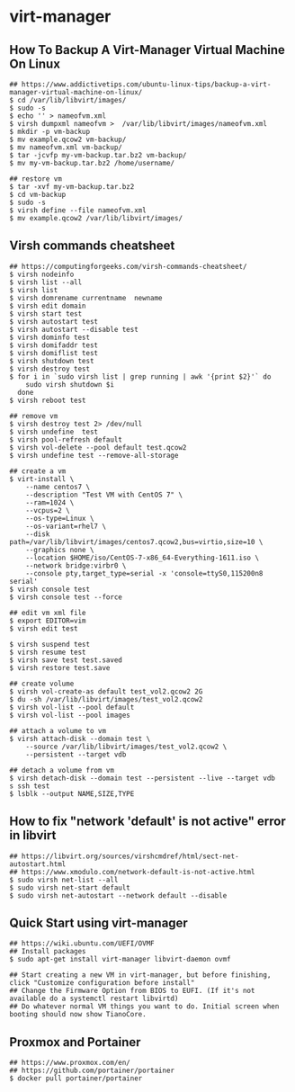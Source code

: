 virt-manager
============

## How To Backup A Virt-Manager Virtual Machine On Linux

    ## https://www.addictivetips.com/ubuntu-linux-tips/backup-a-virt-manager-virtual-machine-on-linux/
    $ cd /var/lib/libvirt/images/
    $ sudo -s
    $ echo '' > nameofvm.xml
    $ virsh dumpxml nameofvm >  /var/lib/libvirt/images/nameofvm.xml
    $ mkdir -p vm-backup
    $ mv example.qcow2 vm-backup/
    $ mv nameofvm.xml vm-backup/
    $ tar -jcvfp my-vm-backup.tar.bz2 vm-backup/
    $ mv my-vm-backup.tar.bz2 /home/username/

    ## restore vm
    $ tar -xvf my-vm-backup.tar.bz2
    $ cd vm-backup
    $ sudo -s
    $ virsh define --file nameofvm.xml
    $ mv example.qcow2 /var/lib/libvirt/images/

## Virsh commands cheatsheet

    ## https://computingforgeeks.com/virsh-commands-cheatsheet/
    $ virsh nodeinfo
    $ virsh list --all
    $ virsh list
    $ virsh domrename currentname  newname
    $ virsh edit domain
    $ virsh start test
    $ virsh autostart test
    $ virsh autostart --disable test
    $ virsh dominfo test
    $ virsh domifaddr test
    $ virsh domiflist test
    $ virsh shutdown test
    $ virsh destroy test
    $ for i in `sudo virsh list | grep running | awk '{print $2}'` do
        sudo virsh shutdown $i
      done
    $ virsh reboot test

    ## remove vm
    $ virsh destroy test 2> /dev/null
    $ virsh undefine  test
    $ virsh pool-refresh default
    $ virsh vol-delete --pool default test.qcow2
    $ virsh undefine test --remove-all-storage

    ## create a vm
    $ virt-install \
        --name centos7 \
        --description "Test VM with CentOS 7" \
        --ram=1024 \
        --vcpus=2 \
        --os-type=Linux \
        --os-variant=rhel7 \
        --disk path=/var/lib/libvirt/images/centos7.qcow2,bus=virtio,size=10 \
        --graphics none \
        --location $HOME/iso/CentOS-7-x86_64-Everything-1611.iso \
        --network bridge:virbr0 \
        --console pty,target_type=serial -x 'console=ttyS0,115200n8 serial'
    $ virsh console test
    $ virsh console test --force

    ## edit vm xml file
    $ export EDITOR=vim
    $ virsh edit test

    $ virsh suspend test
    $ virsh resume test
    $ virsh save test test.saved
    $ virsh restore test.save

    ## create volume
    $ virsh vol-create-as default test_vol2.qcow2 2G
    $ du -sh /var/lib/libvirt/images/test_vol2.qcow2
    $ virsh vol-list --pool default
    $ virsh vol-list --pool images

    ## attach a volume to vm
    $ virsh attach-disk --domain test \
        --source /var/lib/libvirt/images/test_vol2.qcow2 \
        --persistent --target vdb

    ## detach a volume from vm
    $ virsh detach-disk --domain test --persistent --live --target vdb
    s ssh test
    $ lsblk --output NAME,SIZE,TYPE

## How to fix "network 'default' is not active" error in libvirt

    ## https://libvirt.org/sources/virshcmdref/html/sect-net-autostart.html
    ## https://www.xmodulo.com/network-default-is-not-active.html
    $ sudo virsh net-list --all
    $ sudo virsh net-start default
    $ sudo virsh net-autostart --network default --disable

## Quick Start using virt-manager

    ## https://wiki.ubuntu.com/UEFI/OVMF
    ## Install packages
    $ sudo apt-get install virt-manager libvirt-daemon ovmf

    ## Start creating a new VM in virt-manager, but before finishing, click "Customize configuration before install"
    ## Change the Firmware Option from BIOS to EUFI. (If it's not available do a systemctl restart libvirtd)
    ## Do whatever normal VM things you want to do. Initial screen when booting should now show TianoCore.
    
## Proxmox and Portainer

    ## https://www.proxmox.com/en/
    ## https://github.com/portainer/portainer
    $ docker pull portainer/portainer
